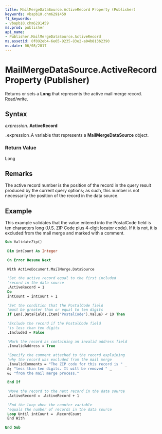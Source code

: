 ```yaml
---
title: MailMergeDataSource.ActiveRecord Property (Publisher)
keywords: vbapb10.chm6291459
f1_keywords:
- vbapb10.chm6291459
ms.prod: publisher
api_name:
- Publisher.MailMergeDataSource.ActiveRecord
ms.assetid: 0f092eb4-6e65-9235-83e2-a04b813b2390
ms.date: 06/08/2017
---
```



# MailMergeDataSource.ActiveRecord Property (Publisher)

Returns or sets a  **Long** that represents the active mail merge record. Read/write.


## Syntax

 _expression_. **ActiveRecord**

 _expression_A variable that represents a  **MailMergeDataSource** object.


### Return Value

Long


## Remarks

The active record number is the position of the record in the query result produced by the current query options; as such, this number is not necessarily the position of the record in the data source.


## Example

This example validates that the value entered into the PostalCode field is ten characters long (U.S. ZIP Code plus 4-digit locator code). If it is not, it is excluded from the mail merge and marked with a comment.


```vb
Sub ValidateZip() 
 
 Dim intCount As Integer 
 
 On Error Resume Next 
 
 With ActiveDocument.MailMerge.DataSource 
 
 'Set the active record equal to the first included 
 'record in the data source 
 .ActiveRecord = 1 
 Do 
 intCount = intCount + 1 
 
 'Set the condition that the PostalCode field 
 'must be greater than or equal to ten digits 
 If Len(.DataFields.Item("PostalCode").Value) < 10 Then 
 
 'Exclude the record if the PostalCode field 
 'is less than ten digits 
 .Included = False 
 
 'Mark the record as containing an invalid address field 
 .InvalidAddress = True 
 
 'Specify the comment attached to the record explaining 
 'why the record was excluded from the mail merge 
 .InvalidComments = "The ZIP code for this record is " _ 
 &; "less than ten digits. It will be removed " _ 
 &; "from the mail merge process." 
 
 End If 
 
 'Move the record to the next record in the data source 
 .ActiveRecord = .ActiveRecord + 1 
 
 'End the loop when the counter variable 
 'equals the number of records in the data source 
 Loop Until intCount = .RecordCount 
 End With 
 
End Sub
```


